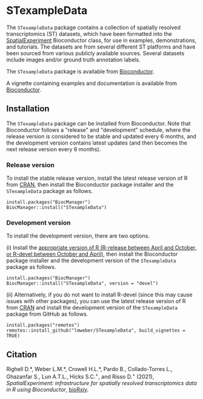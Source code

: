 # STexampleData

The `STexampleData` package contains a collection of spatially resolved transcriptomics (ST) datasets, which have been formatted into the [SpatialExperiment](https://bioconductor.org/packages/SpatialExperiment) Bioconductor class, for use in examples, demonstrations, and tutorials. The datasets are from several different ST platforms and have been sourced from various publicly available sources. Several datasets include images and/or ground truth annotation labels.

The `STexampleData` package is available from [Bioconductor](https://bioconductor.org/packages/STexampleData).

A vignette containing examples and documentation is available from [Bioconductor](https://bioconductor.org/packages/STexampleData).


## Installation

The `STexampleData` package can be installed from Bioconductor. Note that Bioconductor follows a "release" and "development" schedule, where the release version is considered to be stable and updated every 6 months, and the development version contains latest updates (and then becomes the next release version every 6 months).


### Release version

To install the stable release version, install the latest release version of R from [CRAN](https://cran.r-project.org/), then install the Bioconductor package installer and the `STexampleData` package as follows.

```
install.packages("BiocManager")
BiocManager::install("STexampleData")
```

### Development version

To install the development version, there are two options.

(i) Install the [appropriate version of R (R-release between April and October, or R-devel between October and April)](http://bioconductor.org/developers/how-to/useDevel/), then install the Bioconductor package installer and the development version of the `STexampleData` package as follows.

```
install.packages("BiocManager")
BiocManager::install("STexampleData", version = "devel")
```

(ii) Alternatively, if you do not want to install R-devel (since this may cause issues with other packages), you can use the latest release version of R from [CRAN](https://cran.r-project.org/) and install the development version of the `STexampleData` package from GitHub as follows.

```
install.packages("remotes")
remotes::install_github("lmweber/STexampleData", build_vignettes = TRUE)
```


## Citation

Righell D.\*, Weber L.M.\*, Crowell H.L.\*, Pardo B., Collado-Torres L., Ghazanfar S., Lun A.T.L., Hicks S.C.<sup>+</sup>, and Risso D.<sup>+</sup> (2021), *SpatialExperiment: infrastructure for spatially resolved transcriptomics data in R using Bioconductor*, [bioRxiv](https://www.biorxiv.org/content/10.1101/2021.01.27.428431v2).

